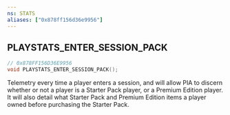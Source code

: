 ```yaml
---
ns: STATS
aliases: ["0x878ff156d36e9956"]
---
```

## PLAYSTATS_ENTER_SESSION_PACK

```c
// 0x878FF156D36E9956
void PLAYSTATS_ENTER_SESSION_PACK();
```

Telemetry every time a player enters a session, and will allow PIA to discern whether or not a player is a Starter Pack player, or a Premium Edition player. It will also detail what Starter Pack and Premium Edition items a player owned before purchasing the Starter Pack.

